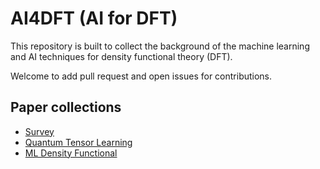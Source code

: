 # AI4DFT (AI for DFT)
This repository is built to collect the background of the machine learning and AI techniques for density functional theory (DFT).

Welcome to add pull request and open issues for contributions.

## Paper collections
* [Survey](https://github.com/Oceanusity/AI4DFT/tree/main/papers#survey-papers)
* [Quantum Tensor Learning](https://github.com/Oceanusity/AI4DFT/tree/main/papers#quantum-tensor-learning)
* [ML Density Functional](https://github.com/Oceanusity/AI4DFT/tree/main/papers#ml-density-functionals)
